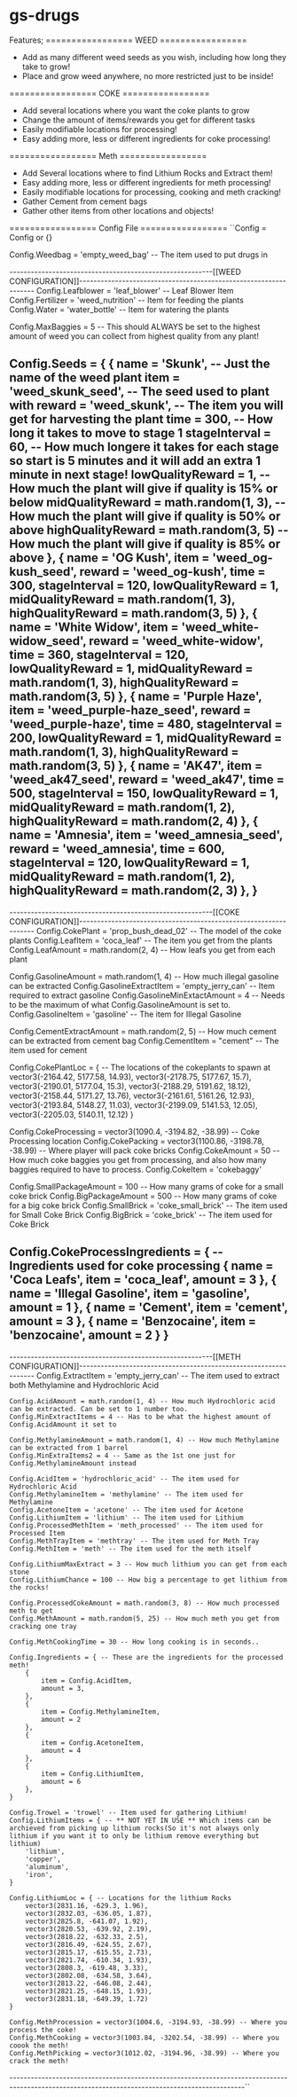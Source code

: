 # gs-drugs
 
Features;
================= WEED =================
- Add as many different weed seeds as you wish, including how long they take to grow!
- Place and grow weed anywhere, no more restricted just to be inside!

================= COKE =================
- Add several locations where you want the coke plants to grow
- Change the amount of items/rewards you get for different tasks
- Easily modifiable locations for processing!
- Easy adding more, less or different ingredients for coke processing!

================= Meth =================
- Add Several locations where to find Lithium Rocks and Extract them!
- Easy adding more, less or different ingredients for meth processing!
- Easily modifiable locations for processing, cooking and meth cracking!
- Gather Cement from cement bags
- Gather other items from other locations and objects!


================= Config File =================
``Config = Config or {}

Config.Weedbag = 'empty_weed_bag' -- The item used to put drugs in

---------------------------------------------------------[[WEED CONFIGURATION]]-----------------------------------------------------------------
Config.Leafblower = 'leaf_blower' -- Leaf Blower Item
Config.Fertilizer = 'weed_nutrition' -- Item for feeding the plants
Config.Water = 'water_bottle' -- Item for watering the plants

Config.MaxBaggies = 5 -- This should ALWAYS be set to the highest amount of weed you can collect from highest quality from any plant!

Config.Seeds = {
    {
        name = 'Skunk', -- Just the name of the weed plant
        item = 'weed_skunk_seed', -- The seed used to plant with
        reward = 'weed_skunk', -- The item you will get for harvesting the plant
        time = 300, -- How long it takes to move to stage 1
        stageInterval = 60, -- How much longere it takes for each stage so start is 5 minutes and it will add an extra 1 minute in next stage!
        lowQualityReward = 1, -- How much the plant will give if quality is 15% or below
        midQualityReward = math.random(1, 3), -- How much the plant will give if quality is 50% or above
        highQualityReward = math.random(3, 5) -- How much the plant will give if quality is 85% or above
    },
    {
        name = 'OG Kush',
        item = 'weed_og-kush_seed',
        reward = 'weed_og-kush',
        time = 300,
        stageInterval = 120,
        lowQualityReward = 1,
        midQualityReward = math.random(1, 3),
        highQualityReward = math.random(3, 5)
    },
    {
        name = 'White Widow',
        item = 'weed_white-widow_seed',
        reward = 'weed_white-widow',
        time = 360,
        stageInterval = 120,
        lowQualityReward = 1,
        midQualityReward = math.random(1, 3),
        highQualityReward = math.random(3, 5)
    },
    {
        name = 'Purple Haze',
        item = 'weed_purple-haze_seed',
        reward = 'weed_purple-haze',
        time = 480,
        stageInterval = 200,
        lowQualityReward = 1,
        midQualityReward = math.random(1, 3),
        highQualityReward = math.random(3, 5)
    },
    {
        name = 'AK47',
        item = 'weed_ak47_seed',
        reward = 'weed_ak47',
        time = 500,
        stageInterval = 150,
        lowQualityReward = 1,
        midQualityReward = math.random(1, 2),
        highQualityReward = math.random(2, 4)
    },
    {
        name = 'Amnesia',
        item = 'weed_amnesia_seed',
        reward = 'weed_amnesia',
        time = 600,
        stageInterval = 120,
        lowQualityReward = 1,
        midQualityReward = math.random(1, 2),
        highQualityReward = math.random(2, 3)
    },
}
------------------------------------------------------------------------------------------------------------------------------------------------
---------------------------------------------------------[[COKE CONFIGURATION]]-----------------------------------------------------------------
Config.CokePlant = 'prop_bush_dead_02' -- The model of the coke plants
Config.LeafItem = 'coca_leaf' -- The item you get from the plants
Config.LeafAmount = math.random(2, 4) -- How leafs you get from each plant

Config.GasolineAmount = math.random(1, 4) -- How much illegal gasoline can be extracted
Config.GasolineExtractItem = 'empty_jerry_can' -- Item required to extract gasoline
Config.GasolineMinExtactAmount = 4 -- Needs to be the maximum of what Config.GasolineAmount is set to.
Config.GasolineItem = 'gasoline' -- The item for Illegal Gasoline

Config.CementExtractAmount = math.random(2, 5) -- How much cement can be extracted from cement bag
Config.CementItem = "cement" -- The item used for cement

Config.CokePlantLoc = { -- The locations of the cokeplants to spawn at
    vector3(-2164.42, 5177.58, 14.93),
    vector3(-2178.75, 5177.67, 15.7),
    vector3(-2190.01, 5177.04, 15.3),
    vector3(-2188.29, 5191.62, 18.12),
    vector3(-2158.44, 5171.27, 13.76),
    vector3(-2161.61, 5161.26, 12.93),
    vector3(-2193.84, 5148.27, 11.03),
    vector3(-2199.09, 5141.53, 12.05),
    vector3(-2205.03, 5140.11, 12.12)
}

Config.CokeProcessing = vector3(1090.4, -3194.82, -38.99) -- Coke Processing location
Config.CokePacking = vector3(1100.86, -3198.78, -38.99) -- Where player will pack coke bricks
Config.CokeAmount = 50 -- How much coke baggies you get from processing, and also how many baggies required to have to process.
Config.CokeItem = 'cokebaggy'

Config.SmallPackageAmount = 100 -- How many grams of coke for a small coke brick
Config.BigPackageAmount = 500 -- How many grams of coke for a big coke brick
Config.SmallBrick = 'coke_small_brick' -- The item used for Small Coke Brick
Config.BigBrick = 'coke_brick' -- The item used for Coke Brick

Config.CokeProcessIngredients = { -- Ingredients used for coke processing
    {
        name = 'Coca Leafs',
        item = 'coca_leaf',
        amount = 3
    },
    {
        name = 'Illegal Gasoline',
        item = 'gasoline',
        amount = 1
    },
    {
        name = 'Cement',
        item = 'cement',
        amount = 3
    },
    {
        name = 'Benzocaine',
        item = 'benzocaine',
        amount = 2
    }
}
------------------------------------------------------------------------------------------------------------------------------------------------
---------------------------------------------------------[[METH CONFIGURATION]]-----------------------------------------------------------------
    Config.ExtractItem = 'empty_jerry_can' -- The item used to extract both Methylamine and Hydrochloric Acid
    
    Config.AcidAmount = math.random(1, 4) -- How much Hydrochloric acid can be extracted. Can be set to 1 number too.
    Config.MinExtractItems = 4 -- Has to be what the highest amount of Config.AcidAmount it set to

    Config.MethylamineAmount = math.random(1, 4) -- How much Methylamine can be extracted from 1 barrel
    Config.MinExtraItems2 = 4 -- Same as the 1st one just for Config.MethylamineAmount instead

    Config.AcidItem = 'hydrochloric_acid' -- The item used for Hydrochloric Acid
    Config.MethylamineItem = 'methylamine' -- The item used for Methylamine
    Config.AcetoneItem = 'acetone' -- The item used for Acetone
    Config.LithiumItem = 'lithium' -- The item used for Lithium
    Config.ProcessedMethItem = 'meth_processed' -- The item used for Processed Item
    Config.MethTrayItem = 'methtray' -- The item used for Meth Tray
    Config.MethItem = 'meth' -- The item used for the meth itself

    Config.LithiumMaxExtract = 3 -- How much lithium you can get from each stone
    Config.LithiumChance = 100 -- How big a percentage to get lithium from the rocks!

    Config.ProcessedCokeAmount = math.random(3, 8) -- How much processed meth to get
    Config.MethAmount = math.random(5, 25) -- How much meth you get from cracking one tray

    Config.MethCookingTime = 30 -- How long cooking is in seconds..

    Config.Ingredients = { -- These are the ingredients for the processed meth!
        {
            item = Config.AcidItem,
            amount = 3,
        },
        {
            item = Config.MethylamineItem,
            amount = 2
        },
        {
            item = Config.AcetoneItem,
            amount = 4
        },
        {
            item = Config.LithiumItem,
            amount = 6
        },
    }

    Config.Trowel = 'trowel' -- Item used for gathering Lithium!
    Config.LithiumItems = { -- ** NOT YET IN USE ** Which items can be archieved from picking up lithium rocks(So it's not always only lithium if you want it to only be lithium remove everything but lithium)
        'lithium',
        'copper',
        'aluminum',
        'iron',
    }

    Config.LithiumLoc = { -- Locations for the lithium Rocks
        vector3(2831.16, -629.3, 1.96),
        vector3(2832.03, -636.05, 1.87),
        vector3(2825.8, -641.07, 1.92),
        vector3(2820.53, -639.92, 2.19),
        vector3(2818.22, -632.33, 2.5),
        vector3(2816.49, -624.55, 2.67),
        vector3(2815.17, -615.55, 2.73),
        vector3(2821.74, -610.34, 1.93),
        vector3(2808.3, -619.48, 3.33),
        vector3(2802.08, -634.58, 3.64),
        vector3(2813.22, -646.08, 2.44),
        vector3(2821.25, -648.15, 1.93),
        vector3(2831.18, -649.39, 1.72)
    }

    Config.MethProcession = vector3(1004.6, -3194.93, -38.99) -- Where you process the coke!
    Config.MethCooking = vector3(1003.84, -3202.54, -38.99) -- Where you coook the meth!
    Config.MethPicking = vector3(1012.02, -3194.96, -38.99) -- Where you crack the meth!

------------------------------------------------------------------------------------------------------------------------------------------------``
